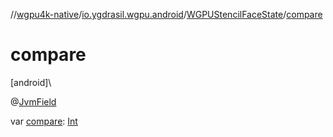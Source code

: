 //[wgpu4k-native](../../../index.md)/[io.ygdrasil.wgpu.android](../index.md)/[WGPUStencilFaceState](index.md)/[compare](compare.md)

# compare

[android]\

@[JvmField](https://kotlinlang.org/api/core/kotlin-stdlib/kotlin.jvm/-jvm-field/index.html)

var [compare](compare.md): [Int](https://kotlinlang.org/api/core/kotlin-stdlib/kotlin/-int/index.html)